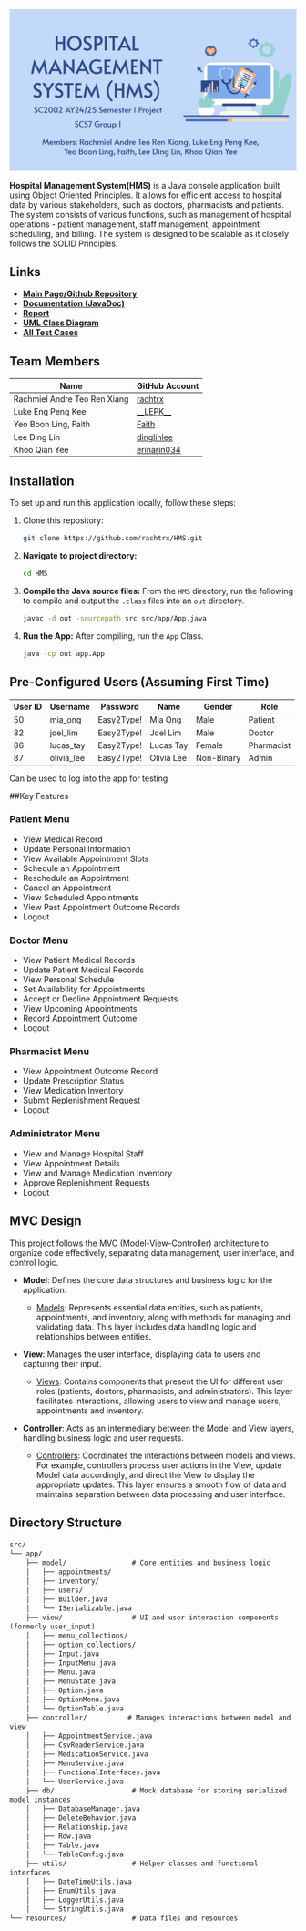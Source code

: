 ![Cover Page](./img/HMSCover.jpg)

**Hospital Management System(HMS)** is a Java console application built using Object Oriented Principles. It allows for efficient access to hospital data by various stakeholders, such as doctors, pharmacists and patients. The system consists of various functions, such as management of hospital operations - patient management, staff management, appointment scheduling, and billing. The system is designed to be scalable as it closely follows the SOLID Principles.


## Links
- **[Main Page/Github Repository](https://github.com/rachtrx/HMS)**
- **[Documentation (JavaDoc)](https://hmsdocs.netlify.app/)**
- **[Report](https://github.com/rachtrx/HMS/blob/8d36714bdb96448ac46c1f0f92c1382731c80d1f/report/SCS7_1%20Report.png)**
- **[UML Class Diagram](https://github.com/rachtrx/HMS/blob/8d36714bdb96448ac46c1f0f92c1382731c80d1f/UMLClassDiagram/HMS.jpg)**
- **[All Test Cases](https://github.com/rachtrx/HMS/blob/1168e405297df90b49c501cf3f14195b2cca0608/completetestcases/FullListOfTestCases.pdf)**

## Team Members

| Name                          | GitHub Account                                       |
|-------------------------------|------------------------------------------------------|
| Rachmiel Andre Teo Ren Xiang  | [rachtrx](https://github.com/rachtrx)                |            
| Luke Eng Peng Kee             | [\_\_LEPK\_\_](https://github.com/LEPK02)                |
| Yeo Boon Ling, Faith          | [Faith](https://github.com/Faith-Yeo)                | 
| Lee Ding Lin                  | [dinglinlee](https://github.com/dinglinlee)          | 
| Khoo Qian Yee                 | [erinarin034](https://github.com/erinarin034)        |


## Installation
To set up and run this application locally, follow these steps:
1. Clone this repository:
   ```bash
   git clone https://github.com/rachtrx/HMS.git

2. **Navigate to project directory:**
    ```bash
    cd HMS
    ```

3. **Compile the Java source files:**
    From the `HMS` directory, run the following to compile and output the `.class` files into an `out` directory.
    ```bash
    javac -d out -sourcepath src src/app/App.java
    ```

4. **Run the App:**
    After compiling, run the `App` Class.
    ```bash
    java -cp out app.App
    ```
## Pre-Configured Users (Assuming First Time)
| User ID          |Username |Password    |Name    |Gender   |Role|
|-----------------|---------|----------|--------|-------------|-----|
|50    |mia_ong|Easy2Type!|  Mia Ong| Male| Patient|               
|82   | joel_lim|  Easy2Type!|  Joel Lim| Male|  Doctor|  
|86   |lucas_tay|  Easy2Type!|  Lucas Tay| Female|  Pharmacist|  
|87     |olivia_lee|  Easy2Type!| Olivia Lee| Non-Binary| Admin|   

Can be used to log into the app for testing
  
##Key Features

### Patient Menu
- View Medical Record
- Update Personal Information
- View Available Appointment Slots
- Schedule an Appointment
- Reschedule an Appointment
- Cancel an Appointment
- View Scheduled Appointments
- View Past Appointment Outcome Records
- Logout

### Doctor Menu
- View Patient Medical Records
- Update Patient Medical Records
- View Personal Schedule
- Set Availability for Appointments
- Accept or Decline Appointment Requests
- View Upcoming Appointments
- Record Appointment Outcome
- Logout

### Pharmacist Menu
- View Appointment Outcome Record
- Update Prescription Status
- View Medication Inventory
- Submit Replenishment Request
- Logout

### Administrator Menu
- View and Manage Hospital Staff
- View Appointment Details
- View and Manage Medication Inventory
- Approve Replenishment Requests
- Logout

## MVC Design

This project follows the MVC (Model-View-Controller) architecture to organize code effectively, separating data management, user interface, and control logic.

- **Model**: Defines the core data structures and business logic for the application.
  - [Models](./src/app/model/): Represents essential data entities, such as patients, appointments, and inventory, along with methods for managing and validating data. This layer includes data handling logic and relationships between entities.
  
- **View**: Manages the user interface, displaying data to users and capturing their input.
  - [Views](./src/app/view/): Contains components that present the UI for different user roles (patients, doctors, pharmacists, and administrators). This layer facilitates interactions, allowing users to view and manage users, appointments and inventory.
  
- **Controller**: Acts as an intermediary between the Model and View layers, handling business logic and user requests.
  - [Controllers](./src/app/controller/): Coordinates the interactions between models and views. For example, controllers process user actions in the View, update Model data accordingly, and direct the View to display the appropriate updates. This layer ensures a smooth flow of data and maintains separation between data processing and user interface.

## Directory Structure
```plaintext
src/
└── app/
    ├── model/                # Core entities and business logic
    │   ├── appointments/
    │   ├── inventory/
    │   ├── users/
    │   ├── Builder.java
    │   └── ISerializable.java
    ├── view/                 # UI and user interaction components (formerly user_input)
    │   ├── menu_collections/
    │   ├── option_collections/
    │   ├── Input.java
    │   ├── InputMenu.java
    │   ├── Menu.java
    │   ├── MenuState.java
    │   ├── Option.java
    │   ├── OptionMenu.java
    │   └── OptionTable.java
    ├── controller/          # Manages interactions between model and view
    │   ├── AppointmentService.java
    │   ├── CsvReaderService.java
    │   ├── MedicationService.java
    │   ├── MenuService.java
    │   ├── FunctionalInterfaces.java
    │   └── UserService.java
    ├── db/                   # Mock database for storing serialized model instances
    │   ├── DatabaseManager.java
    │   ├── DeleteBehavior.java
    │   ├── Relationship.java
    │   ├── Row.java
    │   ├── Table.java
    │   └── TableConfig.java
    ├── utils/                # Helper classes and functional interfaces
    │   ├── DateTimeUtils.java
    │   ├── EnumUtils.java
    │   ├── LoggerUtils.java
    │   └── StringUtils.java
└── resources/                # Data files and resources
```
